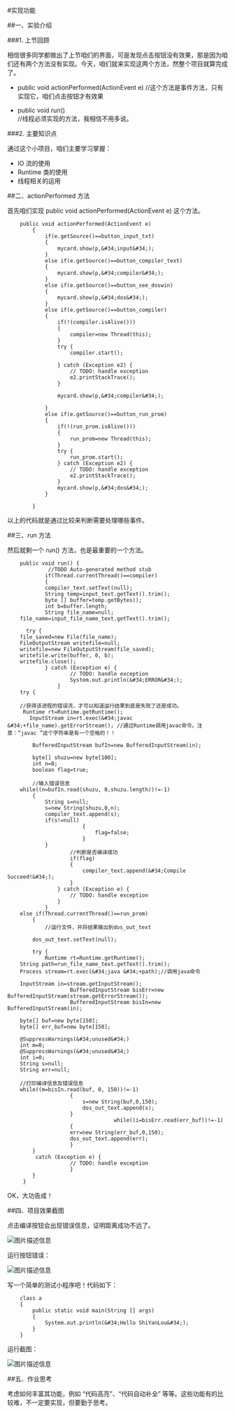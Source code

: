
#实现功能

##一、实验介绍

###1. 上节回顾

相信很多同学都做出了上节咱们的界面，可是发现点击按钮没有效果，那是因为咱们还有两个方法没有实现。今天，咱们就来实现这两个方法，然整个项目就算完成了。
     
 - public void actionPerformed(ActionEvent e)
	//这个方法是事件方法，只有实现它，咱们点击按钮才有效果
	
 - public void run()   
   //线程必须实现的方法，我相信不用多说。

###2. 主要知识点

通过这个小项目，咱们主要学习掌握：

* IO 流的使用
* Runtime 类的使用
* 线程相关的运用

##二、actionPerformed 方法

首先咱们实现 public void actionPerformed(ActionEvent e) 这个方法。

```
    public void actionPerformed(ActionEvent e)
    	{
    		if(e.getSource()==button_input_txt)
    		{
    			mycard.show(p,&#34;input&#34;);
    		}
    		else if(e.getSource()==button_compiler_text)
    		{
    			mycard.show(p,&#34;compiler&#34;);
    		}
    		else if(e.getSource()==button_see_doswin)
    		{
    			mycard.show(p,&#34;dos&#34;);
    		}
    		else if(e.getSource()==button_compiler)
    		{
    			if(!(compiler.isAlive()))
    			{
    				compiler=new Thread(this);
    			}
    			try {
    				compiler.start();
    				
    			} catch (Exception e2) {
    				// TODO: handle exception
    				e2.printStackTrace();
    			}
    			
    			mycard.show(p,&#34;compiler&#34;);
    		
    		}
    		else if(e.getSource()==button_run_prom)
    		{
    			if(!(run_prom.isAlive()))
    			{
    				run_prom=new Thread(this);
    			}
    			try {
    				run_prom.start();
    			} catch (Exception e2) {
    				// TODO: handle exception
    				e2.printStackTrace();
    			}
    			mycard.show(p,&#34;dos&#34;);
    		}
    		
    	}
```

以上的代码就是通过比较来判断需要处理哪些事件。

##三、run 方法

然后就剩一个 run() 方法，也是最重要的一个方法。

```
    public void run() {
    		 //TODO Auto-generated method stub
    		if(Thread.currentThread()==compiler)
    		{
    		compiler_text.setText(null);
    		String temp=input_text.getText().trim();
    		byte [] buffer=temp.getBytes();
    		int b=buffer.length;
    		String file_name=null;
   	file_name=input_file_name_text.getText().trim();
    		
      try {
    file_saved=new File(file_name);
    FileOutputStream writefile=null;
    writefile=new FileOutputStream(file_saved);
    writefile.write(buffer, 0, b);
    writefile.close();
    		} catch (Exception e) {
    				// TODO: handle exception
    				System.out.println(&#34;ERROR&#34;);
    			}
    try {
    
    //获得该进程的错误流，才可以知道运行结果到底是失败了还是成功。
     Runtime rt=Runtime.getRuntime();
       InputStream in=rt.exec(&#34;javac &#34;+file_name).getErrorStream(); //通过Runtime调用javac命令。注意：“javac ”这个字符串是有一个空格的！！
       
        BufferedInputStream bufIn=new BufferedInputStream(in);
        
        byte[] shuzu=new byte[100];
        int n=0;
    	boolean flag=true;
    	
    	//输入错误信息		
    while((n=bufIn.read(shuzu, 0,shuzu.length))!=-1)
    	{
    	    String s=null;
  			s=new String(shuzu,0,n);
    		compiler_text.append(s);
    		if(s!=null)
    					{
    						flag=false;
    					}
    		}
    				//判断是否编译成功
    				if(flag)
    				{
    					compiler_text.append(&#34;Compile Succeed!&#34;);
    				}
    			} catch (Exception e) {
    				// TODO: handle exception
    			}
    		}
    else if(Thread.currentThread()==run_prom)
    	{
    		//运行文件，并将结果输出到dos_out_text
    		
    	dos_out_text.setText(null);
    	
    	try {
  			Runtime rt=Runtime.getRuntime();
    String path=run_file_name_text.getText().trim();
    Process stream=rt.exec(&#34;java &#34;+path);//调用java命令
    				
    InputStream in=stream.getInputStream();
    				BufferedInputStream bisErr=new BufferedInputStream(stream.getErrorStream());
    				BufferedInputStream bisIn=new BufferedInputStream(in);
    				
    byte[] buf=new byte[150];
    byte[] err_buf=new byte[150];
    
    @SuppressWarnings(&#34;unused&#34;)
    int m=0;
    @SuppressWarnings(&#34;unused&#34;)
    int i=0;
    String s=null;
    String err=null;
    
    //打印编译信息及错误信息
    while((m=bisIn.read(buf, 0, 150))!=-1)
    				{
    					s=new String(buf,0,150);
    					dos_out_text.append(s);
    				}
		    					  while((i=bisErr.read(err_buf))!=-1)
				    {
		    		err=new String(err_buf,0,150);
		    		dos_out_text.append(err);
				    }
    	}
    	 catch (Exception e) {
    				// TODO: handle exception
				    }
	    }
     }
```

OK，大功告成！

##四、项目效果截图

点击编译按钮会出现错误信息，证明距离成功不远了。

![图片描述信息](https://dn-anything-about-doc.qbox.me/userid59586labid888time1429589476983?watermark/1/image/aHR0cDovL3N5bC1zdGF0aWMucWluaXVkbi5jb20vaW1nL3dhdGVybWFyay5wbmc=/dissolve/60/gravity/SouthEast/dx/0/dy/10)

运行按钮错误：

![图片描述信息](https://dn-anything-about-doc.qbox.me/userid59586labid888time1429589496288?watermark/1/image/aHR0cDovL3N5bC1zdGF0aWMucWluaXVkbi5jb20vaW1nL3dhdGVybWFyay5wbmc=/dissolve/60/gravity/SouthEast/dx/0/dy/10)

写一个简单的测试小程序吧！代码如下：
```
    class a
    {
    	public static void main(String [] args)
    	{
    		System.out.println(&#34;Hello ShiYanLou&#34;);
    	}
    }
```

运行截图：
  
![图片描述信息](https://dn-anything-about-doc.qbox.me/userid59586labid888time1429589709281?watermark/1/image/aHR0cDovL3N5bC1zdGF0aWMucWluaXVkbi5jb20vaW1nL3dhdGVybWFyay5wbmc=/dissolve/60/gravity/SouthEast/dx/0/dy/10)


##五、作业思考

考虑如何丰富其功能，例如 “代码高亮”、“代码自动补全” 等等。这些功能有的比较难，不一定要实现，但要勤于思考。






